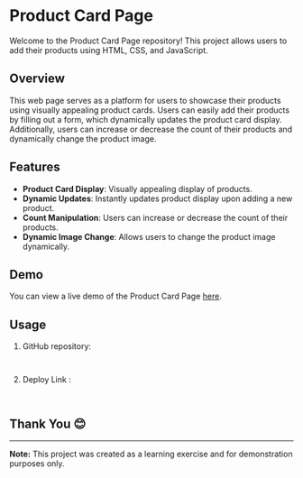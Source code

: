 # Product Card Page

Welcome to the Product Card Page repository! This project allows users to add their products using HTML, CSS, and JavaScript.

## Overview

This web page serves as a platform for users to showcase their products using visually appealing product cards. Users can easily add their products by filling out a form, which dynamically updates the product card display. Additionally, users can increase or decrease the count of their products and dynamically change the product image.

## Features

- **Product Card Display**: Visually appealing display of products.
- **Dynamic Updates**: Instantly updates product display upon adding a new product.
- **Count Manipulation**: Users can increase or decrease the count of their products.
- **Dynamic Image Change**: Allows users to change the product image dynamically.

## Demo

You can view a live demo of the Product Card Page [here](<deploy_link>).

## Usage

1.  GitHub repository:
    ```
 
    ```
2.  Deploy Link :
    ```
 
    ```

## Thank You 😊

---

**Note:** This project was created as a learning exercise and for demonstration purposes only.

